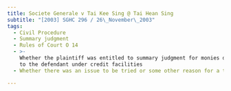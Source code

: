 ```yaml
---
title: Societe Generale v Tai Kee Sing @ Tai Hean Sing
subtitle: "[2003] SGHC 296 / 26\_November\_2003"
tags:
  - Civil Procedure
  - Summary judgment
  - Rules of Court O 14
  - >-
    Whether the plaintiff was entitled to summary judgment for monies disbursed
    to the defendant under credit facilities
  - Whether there was an issue to be tried or some other reason for a trial.

---
```


